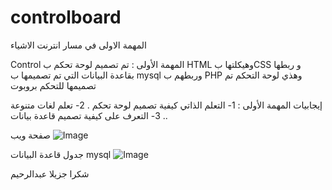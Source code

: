# controlboard
المهمة الاولى في مسار انترنت الاشياء 

Control 
المهمة  الأولى :
تم تصميم لوحة تحكم ب HTML  وهيكلتها بCSS   و ربطها بقاعدة البيانات التي تم تصميمها ب  mysql   وربطهم ب PHP  وهذي لوحة التحكم تم تصميمها للتحكم بروبوت 

إيجابيات المهمة الأولى :
1-	التعلم الذاتي كيفية تصميم لوحة تحكم .
2-	تعلم لغات متنوعة .
3-	التعرف على كيفية تصميم قاعدة بيانات.

صفحة ويب
![Image](https://github.com/abdulrheem-alj/controlboard/imeag/control.JPG)

جدول قاعدة البيانات
mysql
![Image](https://github.com/abdulrheem-alj/controlboard/imeag/mysql.JPG) 

شكرا جزيلا
عبدالرحيم
